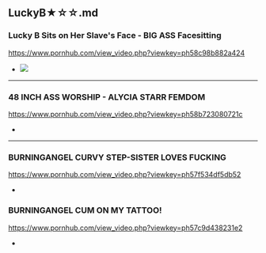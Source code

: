 ## LuckyB★☆☆.md
### Lucky B Sits on Her Slave's Face - BIG ASS Facesitting
https://www.pornhub.com/view_video.php?viewkey=ph58c98b882a424
- ![](https://ci.phncdn.com/videos/201703/15/109734152/original/(m=ecuKGgaaaa)(mh=76F7F5_Vqoy-O7WW)12.jpg)
---
### 48 INCH ASS WORSHIP - ALYCIA STARR FEMDOM
https://www.pornhub.com/view_video.php?viewkey=ph58b723080721c
- ![]()
---
### BURNINGANGEL CURVY STEP-SISTER LOVES FUCKING
https://www.pornhub.com/view_video.php?viewkey=ph57f534df5db52
- ![]()
### BURNINGANGEL CUM ON MY TATTOO!
https://www.pornhub.com/view_video.php?viewkey=ph57c9d438231e2
- ![]()
